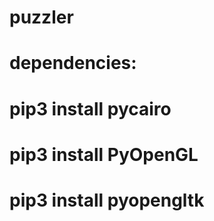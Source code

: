 # puzzler

# dependencies:
#
#   pip3 install pycairo
#   pip3 install PyOpenGL
#   pip3 install pyopengltk
